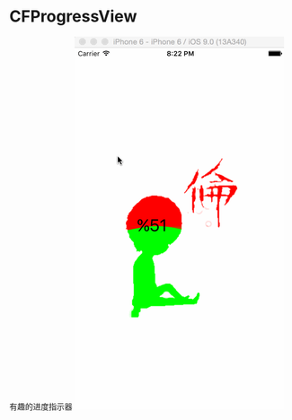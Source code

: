 # CFProgressView
有趣的进度指示器
![](https://github.com/yuchuanfeng/CFProgressView/blob/master/Untitled.gif)
